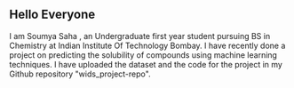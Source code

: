 ## Hello Everyone
I am Soumya Saha , an Undergraduate first year student pursuing BS in Chemistry at Indian Institute Of Technology Bombay. I have recently done a project on predicting the solubility of compounds using machine learning techniques. I have uploaded the dataset and the code for the project in my Github repository "wids_project-repo".
